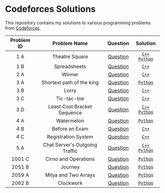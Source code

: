 # Codeforces Solutions

This repository contains my solutions to various programming problems from [Codeforces](https://codeforces.com/).

<div align="center">

|Problem ID| Problem Name | Question | Solution |
| :------: | :----------: | :------: | :------: |
| 1 A | Theatre Square | [Question](https://codeforces.com/problemset/problem/1/A) | [`C++`](https://github.com/CodeByElie/Codeforces/blob/main/Codes/1A%20-%20Theatre%20Square/1A.cpp) [`Python`](https://github.com/CodeByElie/Codeforces/blob/main/Codes/1A%20-%20Theatre%20Square/1A.py) |
| 1 B | Spreadsheets | [Question](https://codeforces.com/problemset/problem/1/B) | [`C++`](https://github.com/CodeByElie/Codeforces/blob/main/Codes/1B%20-%20Spreadsheets/1B.cpp) |
| 2 A | Winner | [Question](https://codeforces.com/problemset/problem/2/A) | [`C++`](https://github.com/CodeByElie/Codeforces/blob/main/Codes/2A%20-%20Winner/2A.cpp) |
| 3 A | Shortest path of the king | [Question](https://codeforces.com/problemset/problem/3/A) | [`Python`](https://github.com/CodeByElie/Codeforces/blob/main/Codes/3A%20-%20Shortest%20path%20of%20the%20king/3A.py) |
| 3 B | Lorry | [Question](https://codeforces.com/problemset/problem/3/B) | [`C++`](https://github.com/CodeByElie/Codeforces/blob/main/Codes/3B%20-%20Lorry/3B.cpp) |
| 3 C | Tic-tac-toe | [Question](https://codeforces.com/problemset/problem/3/C) | [`C++`](https://github.com/CodeByElie/Codeforces/blob/main/Codes/3C%20-%20Tic-tac-toe/3C.cpp) |
| 3 D | Least Cost Bracket Sequence | [Question](https://codeforces.com/problemset/problem/3/D) | [`C++`](https://github.com/CodeByElie/Codeforces/blob/main/Codes/3D%20-%20Least%20Cost%20Bracket%20Sequence/3D.cpp) [`Python`](https://github.com/CodeByElie/Codeforces/blob/main/Codes/3D%20-%20Least%20Cost%20Bracket%20Sequence/3D.py) |
| 4 A | Watermelon | [Question](https://codeforces.com/problemset/problem/4/A) | [`Python`](https://github.com/CodeByElie/Codeforces/blob/main/Codes/4A%20-%20Watermelon/4A.py) |
| 4 B | Before an Exam | [Question](https://codeforces.com/problemset/problem/4/B) | [`C++`](https://github.com/CodeByElie/Codeforces/blob/main/Codes/4B%20-%20Before%20an%20Exam/4B.cpp) |
| 4 C | Registration System | [Question](https://codeforces.com/problemset/problem/4/C) | [`C++`](https://github.com/CodeByElie/Codeforces/blob/main/Codes/4C%20-%20Registration%20system/4C.cpp) |
| 5 A | Chat Server's Outgoing Traffic | [Question](https://codeforces.com/problemset/problem/5/A) | [`C++`](https://github.com/CodeByElie/Codeforces/blob/main/Codes/5A%20-%20Chat%20Server's%20Outgoing%20Traffic/5A.cpp) [`Python`](https://github.com/CodeByElie/Codeforces/blob/main/Codes/5A%20-%20Chat%20Server's%20Outgoing%20Traffic/5A.py) |
| 1001 C | Cirno and Operations | [Question](https://codeforces.com/problemset/problem/1001/C) | [`Python`](https://github.com/CodeByElie/Codeforces/blob/main/Codes/1001C%20-%20Cirno%20and%20Operations/1001C.py) |
| 2051 B | Journey | [Question](https://codeforces.com/problemset/problem/2051/B) | [`Python`](https://github.com/CodeByElie/Codeforces/blob/main/Codes/2051B%20-Journey/2051B.py) |
| 2059 A | Milya and Two Arrays | [Question](https://codeforces.com/problemset/problem/2059/A) | [`Python`](https://github.com/CodeByElie/Codeforces/blob/main/Codes/2059A%20-%20Milya%20and%20Two%20Arrays/2059A.py) |
| 2062 B | Clockwork | [Question](https://codeforces.com/problemset/problem/2062/B) | [`Python`](https://github.com/CodeByElie/Codeforces/blob/main/Codes/2062B%20-%20Clockwork/2062B.py) |


</div>